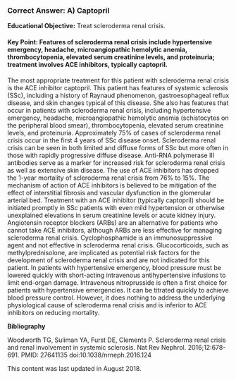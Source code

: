 
### Correct Answer: A) Captopril 

**Educational Objective:** Treat scleroderma renal crisis.

#### **Key Point:** Features of scleroderma renal crisis include hypertensive emergency, headache, microangiopathic hemolytic anemia, thrombocytopenia, elevated serum creatinine levels, and proteinuria; treatment involves ACE inhibitors, typically captopril.

The most appropriate treatment for this patient with scleroderma renal crisis is the ACE inhibitor captopril. This patient has features of systemic sclerosis (SSc), including a history of Raynaud phenomenon, gastroesophageal reflux disease, and skin changes typical of this disease. She also has features that occur in patients with scleroderma renal crisis, including hypertensive emergency, headache, microangiopathic hemolytic anemia (schistocytes on the peripheral blood smear), thrombocytopenia, elevated serum creatinine levels, and proteinuria. Approximately 75% of cases of scleroderma renal crisis occur in the first 4 years of SSc disease onset. Scleroderma renal crisis can be seen in both limited and diffuse forms of SSc but more often in those with rapidly progressive diffuse disease. Anti-RNA polymerase III antibodies serve as a marker for increased risk for scleroderma renal crisis as well as extensive skin disease. The use of ACE inhibitors has dropped the 1-year mortality of scleroderma renal crisis from 76% to 15%. The mechanism of action of ACE inhibitors is believed to be mitigation of the effect of interstitial fibrosis and vascular dysfunction in the glomerular arterial bed. Treatment with an ACE inhibitor (typically captopril) should be initiated promptly in SSc patients with even mild hypertension or otherwise unexplained elevations in serum creatinine levels or acute kidney injury. Angiotensin receptor blockers (ARBs) are an alternative for patients who cannot take ACE inhibitors, although ARBs are less effective for managing scleroderma renal crisis.
Cyclophosphamide is an immunosuppressive agent and not effective in scleroderma renal crisis.
Glucocorticoids, such as methylprednisolone, are implicated as potential risk factors for the development of scleroderma renal crisis and are not indicated for this patient.
In patients with hypertensive emergency, blood pressure must be lowered quickly with short-acting intravenous antihypertensive infusions to limit end-organ damage. Intravenous nitroprusside is often a first choice for patients with hypertensive emergencies. It can be titrated quickly to achieve blood pressure control. However, it does nothing to address the underlying physiological cause of scleroderma renal crisis and is inferior to ACE inhibitors on reducing mortality.

**Bibliography**

Woodworth TG, Suliman YA, Furst DE, Clements P. Scleroderma renal crisis and renal involvement in systemic sclerosis. Nat Rev Nephrol. 2016;12:678-691. PMID: 27641135 doi:10.1038/nrneph.2016.124

This content was last updated in August 2018.
